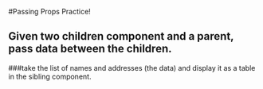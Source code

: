#Passing Props Practice!
## Given two children component and a parent, pass data between the children.

###take the list of names and addresses (the data) and display it as a table in the sibling component.
